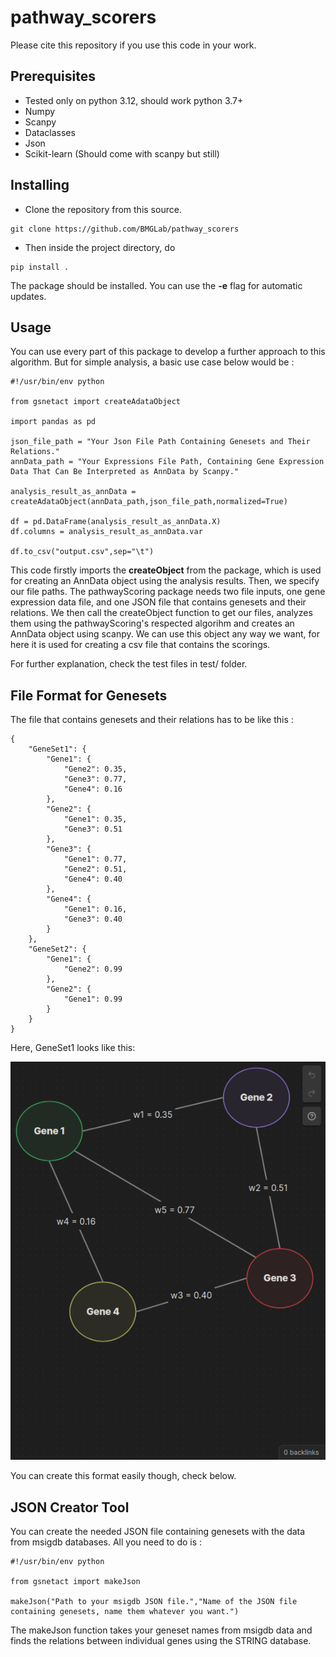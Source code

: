 # pathway_scorers

Please cite this repository if you use this code in your work.

## Prerequisites

- Tested only on python 3.12, should work python 3.7+
- Numpy
- Scanpy
- Dataclasses
- Json
- Scikit-learn (Should come with scanpy but still)

## Installing

- Clone the repository from this source.
```
git clone https://github.com/BMGLab/pathway_scorers
```

- Then inside the project directory, do 
```
pip install .
```
The package should be installed. You can use the **-e** flag for automatic updates.

## Usage

You can use every part of this package to develop a further approach to this algorithm.
But for simple analysis, a basic use case below would be : 

```
#!/usr/bin/env python

from gsnetact import createAdataObject

import pandas as pd

json_file_path = "Your Json File Path Containing Genesets and Their Relations."
annData_path = "Your Expressions File Path, Containing Gene Expression Data That Can Be Interpreted as AnnData by Scanpy."

analysis_result_as_annData = createAdataObject(annData_path,json_file_path,normalized=True)

df = pd.DataFrame(analysis_result_as_annData.X)
df.columns = analysis_result_as_annData.var

df.to_csv("output.csv",sep="\t")

```

This code firstly imports the **createObject** from the package, which is used for creating an AnnData object
using the analysis results. Then, we specify our file paths. The pathwayScoring package needs two file inputs,
one gene expression data file, and one JSON file that contains genesets and their relations. We then call the 
createObject function to get our files, analyzes them using the pathwayScoring's respected algorihm and creates an AnnData object using scanpy. We can use this object any way we want, for here it is used for creating a csv file 
that contains the scorings. 

For further explanation, check the test files in test/ folder.

## File Format for Genesets 

The file that contains genesets and their relations has to be like this : 
```
{
	"GeneSet1": {
		"Gene1": {
			"Gene2": 0.35,
			"Gene3": 0.77,
			"Gene4": 0.16
		},
		"Gene2": {
			"Gene1": 0.35,
			"Gene3": 0.51
		},
		"Gene3": {
			"Gene1": 0.77,
			"Gene2": 0.51,
			"Gene4": 0.40
		},
		"Gene4": {
			"Gene1": 0.16,
			"Gene3": 0.40
		}
	},
	"GeneSet2": {
		"Gene1": {
			"Gene2": 0.99
		},
		"Gene2": {
			"Gene1": 0.99
		}
	}
}
```
Here, GeneSet1 looks like this: 

![Graph for GeneSet1](/genesets.png)

You can create this format easily though, check below.

## JSON Creator Tool 

You can create the needed JSON file containing genesets with the data from msigdb databases. All you need to do is : 

```
#!/usr/bin/env python

from gsnetact import makeJson

makeJson("Path to your msigdb JSON file.","Name of the JSON file containing genesets, name them whatever you want.")

```
The makeJson function takes your geneset names from msigdb data and finds the relations between individual genes 
using the STRING database.


